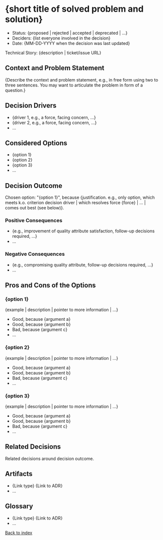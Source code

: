 # {short title of solved problem and solution}

* Status: {proposed | rejected | accepted | deprecated | …} <!-- optional -->
* Deciders: {list everyone involved in the decision} <!-- optional -->
* Date: {MM-DD-YYYY when the decision was last updated} <!-- optional -->

Technical Story: {description | ticket/issue URL} <!-- optional -->

## Context and Problem Statement

{Describe the context and problem statement, e.g., in free form using two to three sentences. You may want to articulate the problem in form of a question.}

## Decision Drivers <!-- optional -->

* {driver 1, e.g., a force, facing concern, …}
* {driver 2, e.g., a force, facing concern, …}
* … <!-- numbers of drivers can vary -->

## Considered Options

* {option 1}
* {option 2}
* {option 3}
* … <!-- numbers of options can vary -->

## Decision Outcome

Chosen option: "{option 1}", because {justification. e.g., only option, which meets k.o. criterion decision driver | which resolves force {force} | … | comes out best (see below)}.

### Positive Consequences <!-- optional -->

* {e.g., improvement of quality attribute satisfaction, follow-up decisions required, …}
* …

### Negative Consequences <!-- optional -->

* {e.g., compromising quality attribute, follow-up decisions required, …}
* …

## Pros and Cons of the Options <!-- optional -->

### {option 1}

{example | description | pointer to more information | …} <!-- optional -->

* Good, because {argument a}
* Good, because {argument b}
* Bad, because {argument c}
* … <!-- numbers of pros and cons can vary -->

### {option 2}

{example | description | pointer to more information | …} <!-- optional -->

* Good, because {argument a}
* Good, because {argument b}
* Bad, because {argument c}
* … <!-- numbers of pros and cons can vary -->

### {option 3}

{example | description | pointer to more information | …} <!-- optional -->

* Good, because {argument a}
* Good, because {argument b}
* Bad, because {argument c}
* … <!-- numbers of pros and cons can vary -->

## Related Decisions <!-- optional -->

Related decisions around decision outcome.

## Artifacts <!-- optional -->

* {Link type} {Link to ADR} <!-- example: Refined by [ADR-0005](0005-example.md) -->
* … <!-- numbers of links can vary -->

## Glossary <!-- optional -->

* {Link type} {Link to ADR} <!-- example: Refined by [ADR-0005](0005-example.md) -->
* … <!-- numbers of links can vary -->


[Back to index](../index.md)